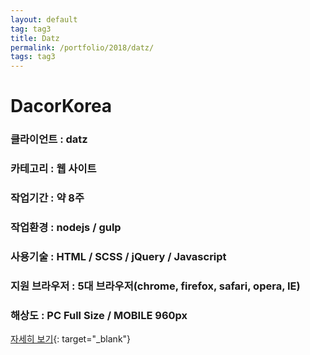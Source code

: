 ```yaml
---
layout: default
tag: tag3
title: Datz
permalink: /portfolio/2018/datz/
tags: tag3
---
```

# DacorKorea
### 클라이언트 : datz
### 카테고리 : 웹 사이트
### 작업기간 : 약 8주
### 작업환경 : nodejs / gulp
### 사용기술 : HTML / SCSS / jQuery / Javascript
### 지원 브라우저 : 5대 브라우저(chrome, firefox, safari, opera, IE)
### 해상도 : PC Full Size / MOBILE 960px

[자세히 보기](http://datz.co.kr/){: target="_blank"}